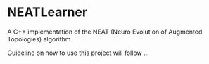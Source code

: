 # NEATLearner
A C++ implementation of the NEAT (Neuro Evolution of Augmented Topologies) algorithm

Guideline on how to use this project will follow ...
